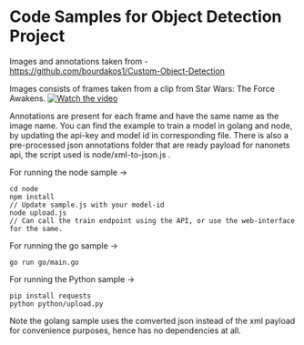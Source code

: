 # Code Samples for Object Detection Project

Images and annotations taken from - https://github.com/bourdakos1/Custom-Object-Detection

Images consists of frames taken from a clip from Star Wars: The Force Awakens.
[![Watch the video](screenshots/youtube.png)](https://www.youtube.com/watch?v=xW2hpkoaIiM)

Annotations are present for each frame and have the same name as the image name. You can find the example to train a model in golang and node, by updating the api-key and model id in corresponding file. There is also a pre-processed json annotations folder that are ready payload for nanonets api, the script used is node/xml-to-json.js .

For running the node sample ->

```
cd node
npm install
// Update sample.js with your model-id
node upload.js
// Can call the train endpoint using the API, or use the web-interface for the same.
```

For running the go sample ->

```
go run go/main.go
```

For running the Python sample ->
```
pip install requests
python python/upload.py
```
Note the golang sample uses the comverted json instead of the xml payload for convenience purposes, hence has no dependencies at all.

